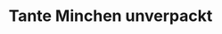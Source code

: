 ---
title: "Tante Minchen unverpackt"
url: /schneverdingen/tante-minchen-unverpackt/
shop: Lebensmittel
---